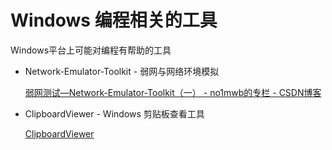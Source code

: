 # Windows 编程相关的工具

Windows平台上可能对编程有帮助的工具

* Network-Emulator-Toolkit - 弱网与网络环境模拟

    [弱网测试—Network-Emulator-Toolkit（一） - no1mwb的专栏 - CSDN博客](https://blog.csdn.net/no1mwb/article/details/53638681 )

* ClipboardViewer - Windows 剪贴板查看工具

    [ClipboardViewer](.\assets\Tools\ClipboardViewer.exe)
